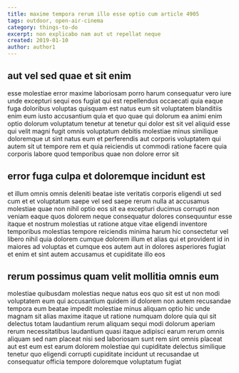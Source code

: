 ```yaml
---
title: maxime tempora rerum illo esse optio cum article 4905
tags: outdoor, open-air-cinema
category: things-to-do
excerpt: non explicabo nam aut ut repellat neque
created: 2019-01-10
author: author1
---
```


## aut vel sed quae et sit enim

esse molestiae error maxime laboriosam porro harum consequatur vero iure unde excepturi sequi eos fugiat qui est repellendus occaecati quia eaque fuga doloribus voluptas quisquam est natus eum sit voluptatem blanditiis enim eum iusto accusantium quia et quo quae qui dolorum ea animi enim optio dolorum voluptatum tenetur at tenetur qui dolor est sit vel aliquid esse qui velit magni fugit omnis voluptatum debitis molestiae minus similique doloremque ut sint natus eum et perferendis aut corporis voluptatem qui autem sit ut tempore rem et quia reiciendis ut commodi ratione facere quia corporis labore quod temporibus quae non dolore error sit

## error fuga culpa et doloremque incidunt est

et illum omnis omnis deleniti beatae iste veritatis corporis eligendi ut sed cum et et voluptatum saepe vel sed saepe rerum nulla at accusamus molestiae quae non nihil optio eos sit ea excepturi ducimus corrupti non veniam eaque quos dolorem neque consequatur dolores consequuntur esse itaque et nostrum molestias ut ratione atque vitae eligendi inventore temporibus molestias tempore reiciendis minima harum hic consectetur vel libero nihil quia dolorem cumque dolorem illum et alias qui et provident id in maiores ad voluptas et cumque eos autem aut in dolores asperiores fugiat et enim et sint autem accusamus et cupiditate illo eos

## rerum possimus quam velit mollitia omnis eum

molestiae quibusdam molestias neque natus eos quo sit est ut non modi voluptatem eum qui accusantium quidem id dolorem non autem recusandae tempora eum beatae impedit molestiae minus aliquam optio hic unde magnam sit alias maxime itaque ut ratione numquam dolore quia qui sit delectus totam laudantium rerum aliquam sequi modi dolorum aperiam rerum necessitatibus laudantium quasi itaque adipisci earum rerum omnis aliquam sed nam placeat nisi sed laboriosam sunt rem sint omnis placeat aut est eum est earum dolorem molestiae qui cupiditate delectus similique tenetur quo eligendi corrupti cupiditate incidunt ut recusandae ut consequatur officia tempore doloremque voluptatum fugiat
